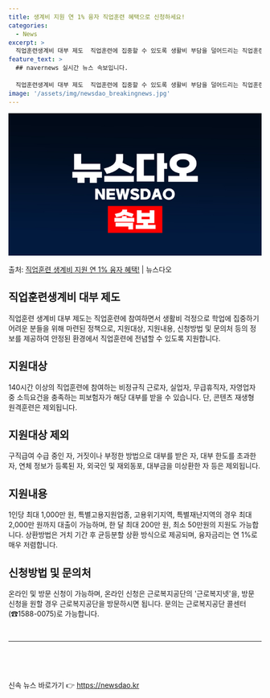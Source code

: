 ```yaml
---
title: 생계비 지원 연 1% 융자 직업훈련 혜택으로 신청하세요!
categories:
  - News
excerpt: >
  직업훈련생계비 대부 제도  직업훈련에 집중할 수 있도록 생활비 부담을 덜어드리는 직업훈련생계비 대부 제도에 …
feature_text: >
  ## navernews 실시간 뉴스 속보입니다.

  직업훈련생계비 대부 제도  직업훈련에 집중할 수 있도록 생활비 부담을 덜어드리는 직업훈련생계비 대부 제도에 …
image: '/assets/img/newsdao_breakingnews.jpg'
---
```


![뉴스다오 속보](/assets/img/newsdao_breakingnews.jpg)

<p>출처: <a href="https://newsdao.kr/4714" rel="dofollow">직업훈련 생계비 지원 연 1% 융자 혜택!</a> | 뉴스다오</p>

<h2 data-ke-size="size26">직업훈련생계비 대부 제도</h2>
<p data-ke-size="size16">직업훈련 생계비 대부 제도는 직업훈련에 참여하면서 생활비 걱정으로 학업에 집중하기 어려운 분들을 위해 마련된 정책으로, 지원대상, 지원내용, 신청방법 및 문의처 등의 정보를 제공하여 안정된 환경에서 직업훈련에 전념할 수 있도록 지원합니다.</p>

<h2 data-ke-size="size26">지원대상</h2>
<p data-ke-size="size16">140시간 이상의 직업훈련에 참여하는 비정규직 근로자, 실업자, 무급휴직자, 자영업자 중 소득요건을 충족하는 피보험자가 해당 대부를 받을 수 있습니다. 단, 콘텐츠 재생형 원격훈련은 제외됩니다.</p>

<h2 data-ke-size="size26">지원대상 제외</h2>
<p data-ke-size="size16">구직급여 수급 중인 자, 거짓이나 부정한 방법으로 대부를 받은 자, 대부 한도를 초과한 자, 연체 정보가 등록된 자, 외국인 및 재외동포, 대부금을 미상환한 자 등은 제외됩니다.</p>

<h2 data-ke-size="size26">지원내용</h2>
<p data-ke-size="size16">1인당 최대 1,000만 원, 특별고용지원업종, 고용위기지역, 특별재난지역의 경우 최대 2,000만 원까지 대출이 가능하며, 한 달 최대 200만 원, 최소 50만원의 지원도 가능합니다. 상환방법은 거치 기간 후 균등분할 상환 방식으로 제공되며, 융자금리는 연 1%로 매우 저렴합니다.</p>

<h2 data-ke-size="size26">신청방법 및 문의처</h2>
<p data-ke-size="size16">온라인 및 방문 신청이 가능하며, 온라인 신청은 근로복지공단의 '근로복지넷'을, 방문 신청을 원할 경우 근로복지공단을 방문하시면 됩니다. 문의는 근로복지공단 콜센터(☎1588-0075)로 가능합니다.</p>

<p data-ke-size="size16">&nbsp;</p>

<hr>

<p data-ke-size="size16">&nbsp;</p>
<p data-ke-size="size16">&nbsp;</p> 

신속 뉴스 바로가기 👉 <a href="https://newsdao.kr" rel="dofollow">https://newsdao.kr</a>


